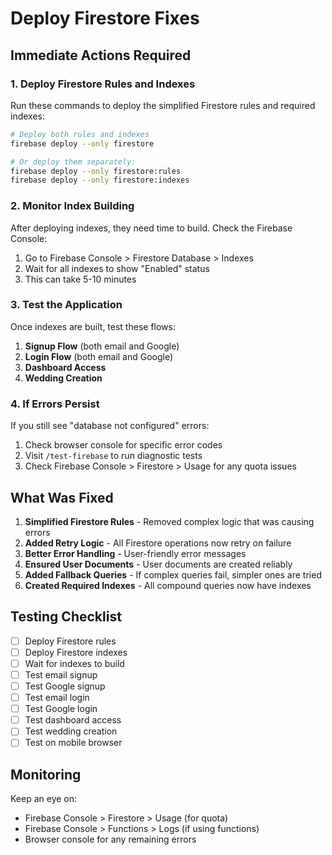 # Deploy Firestore Fixes

## Immediate Actions Required

### 1. Deploy Firestore Rules and Indexes

Run these commands to deploy the simplified Firestore rules and required indexes:

```bash
# Deploy both rules and indexes
firebase deploy --only firestore

# Or deploy them separately:
firebase deploy --only firestore:rules
firebase deploy --only firestore:indexes
```

### 2. Monitor Index Building

After deploying indexes, they need time to build. Check the Firebase Console:
1. Go to Firebase Console > Firestore Database > Indexes
2. Wait for all indexes to show "Enabled" status
3. This can take 5-10 minutes

### 3. Test the Application

Once indexes are built, test these flows:
1. **Signup Flow** (both email and Google)
2. **Login Flow** (both email and Google)
3. **Dashboard Access**
4. **Wedding Creation**

### 4. If Errors Persist

If you still see "database not configured" errors:

1. Check browser console for specific error codes
2. Visit `/test-firebase` to run diagnostic tests
3. Check Firebase Console > Firestore > Usage for any quota issues

## What Was Fixed

1. **Simplified Firestore Rules** - Removed complex logic that was causing errors
2. **Added Retry Logic** - All Firestore operations now retry on failure
3. **Better Error Handling** - User-friendly error messages
4. **Ensured User Documents** - User documents are created reliably
5. **Added Fallback Queries** - If complex queries fail, simpler ones are tried
6. **Created Required Indexes** - All compound queries now have indexes

## Testing Checklist

- [ ] Deploy Firestore rules
- [ ] Deploy Firestore indexes
- [ ] Wait for indexes to build
- [ ] Test email signup
- [ ] Test Google signup
- [ ] Test email login
- [ ] Test Google login
- [ ] Test dashboard access
- [ ] Test wedding creation
- [ ] Test on mobile browser

## Monitoring

Keep an eye on:
- Firebase Console > Firestore > Usage (for quota)
- Firebase Console > Functions > Logs (if using functions)
- Browser console for any remaining errors